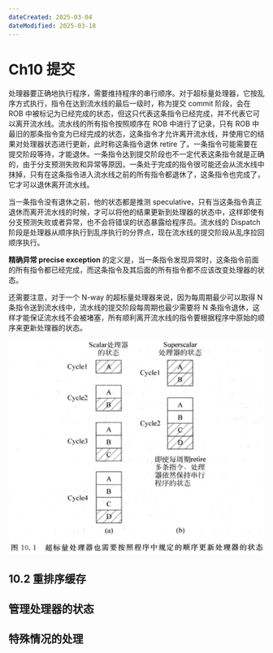 ```yaml
---
dateCreated: 2025-03-04
dateModified: 2025-03-18
---
```

# Ch10 提交

处理器要正确地执行程序，需要维持程序的串行顺序。对于超标量处理器，它按乱序方式执行，指令在达到流水线的最后一级时，称为提交 commit 阶段，会在 ROB 中被标记为已经完成的状态，但这只代表这条指令已经完成，并不代表它可以离开流水线。流水线的所有指令按照顺序在 ROB 中进行了记录，只有 ROB 中最旧的那条指令变为已经完成的状态，这条指令才允许离开流水线，并使用它的结果对处理器状态进行更新，此时称这条指令退休 retire 了。一条指令可能需要在提交阶段等待，才能退休。一条指令达到提交阶段也不一定代表这条指令就是正确的，由于分支预测失败和异常等原因，一条处于完成的指令很可能还会从流水线中抹掉，只有在这条指令进入流水线之前的所有指令都退休了，这条指令也完成了，它才可以退休离开流水线。

当一条指令没有退休之前，他的状态都是推测 speculative，只有当这条指令真正退休而离开流水线的时候，才可以将他的结果更新到处理器的状态中，这样即使有分支预测失败或者异常，也不会将错误的状态暴露给程序员。流水线的 Dispatch 阶段是处理器从顺序执行到乱序执行的分界点，现在流水线的提交阶段从乱序拉回顺序执行。

**精确异常 precise exception** 的定义是，当一条指令发现异常时，这条指令前面的所有指令都已经完成，而这条指令及其后面的所有指令都不应该改变处理器的状态。

还需要注意，对于一个 N-way 的超标量处理器来说，因为每周期最少可以取得 N 条指令送到流水线中，流水线的提交阶段每周期也最少需要将 N 条指令退休，这样才能保证流水线不会被堵塞，所有顺利离开流水线的指令要根据程序中原始的顺序来更新处理器的状态。

![](assets/ch10%20提交/按程序顺序更新处理器状态.png)

## 10.2 重排序缓存

## 管理处理器的状态

## 特殊情况的处理
